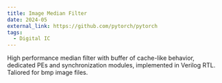 ```yaml
---
title: Image Median Filter
date: 2024-05
external_link: https://github.com/pytorch/pytorch
tags:
  - Digital IC
---
```


High performance median filter with buffer of cache-like behavior, dedicated PEs and synchronization modules, implemented in Verilog RTL. Taliored for bmp image files.

<!--more-->
